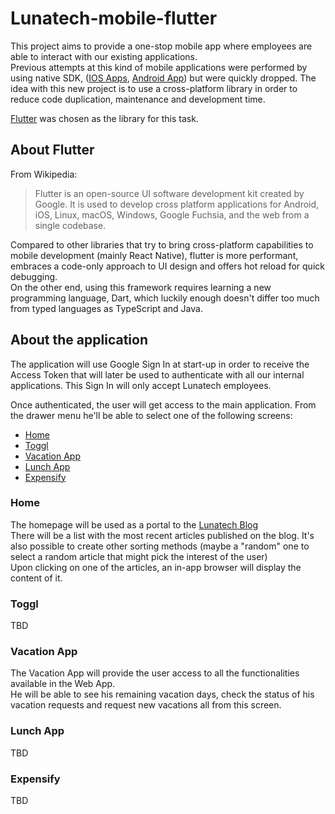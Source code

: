 # Lunatech-mobile-flutter
This project aims to provide a one-stop mobile app where employees 
are able to interact with our existing applications.    
Previous attempts at this kind of mobile applications were performed by using native SDK,
([IOS Apps](https://github.com/lunatech-labs/lunatech-swift-aggregator), 
[Android App](https://github.com/lunatech-labs/lunatech-android-aggregator))
but were quickly dropped. The idea with this new project is to use a cross-platform library
in order to reduce code duplication, maintenance and development time.

[Flutter](https://flutter.dev/) was chosen as the library for this task.

## About Flutter
From Wikipedia:
> Flutter is an open-source UI software development kit created by Google. 
It is used to develop cross platform applications for Android, iOS, Linux, macOS, Windows, Google Fuchsia, and the web from a single codebase.

Compared to other libraries that try to bring cross-platform capabilities to mobile development
(mainly React Native), flutter is more performant, embraces a code-only approach to UI design and 
offers hot reload for quick debugging.    
On the other end, using this framework requires learning a new programming language, Dart, 
which luckily enough doesn't differ too much from typed languages as TypeScript and Java.

## About the application
The application will use Google Sign In at start-up in order to receive the Access Token 
that will later be used to authenticate with all our internal applications.
This Sign In will only accept Lunatech employees.

Once authenticated, the user will get access to the main application. From the drawer menu 
he'll be able to select one of the following screens:
- [Home](#home)
- [Toggl](#toggl)
- [Vacation App](#vacation-app)
- [Lunch App](#lunch-app)
- [Expensify](#expensify)

### Home
The homepage will be used as a portal to the [Lunatech Blog](https://blog.lunatech.com/)    
There will be a list with the most recent articles published on the blog. It's also possible 
to create other sorting methods (maybe a "random" one to select a random article that might pick the 
interest of the user)    
Upon clicking on one of the articles, an in-app browser will display the content of it.

### Toggl
TBD
### Vacation App
The Vacation App will provide the user access to all the functionalities available in the Web App.    
He will be able to see his remaining vacation days, check the status of his vacation requests and 
request new vacations all from this screen. 

### Lunch App
TBD
### Expensify
TBD
